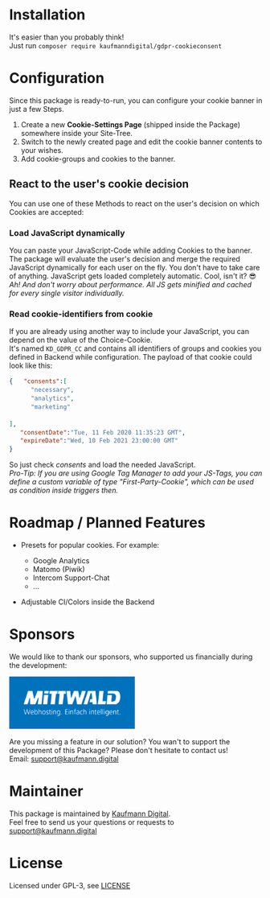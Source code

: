 

# Installation
It's easier than you probably think!  
Just run `composer require kaufmanndigital/gdpr-cookieconsent`

# Configuration
Since this package is ready-to-run, you can configure your cookie banner in just a few Steps.

1. Create a new **Cookie-Settings Page** (shipped inside the Package) somewhere inside your Site-Tree.
2. Switch to the newly created page and edit the cookie banner contents to your wishes.
3. Add cookie-groups and cookies to the banner.  

## React to the user's cookie decision
You can use one of these Methods to react on the user's decision on which Cookies are accepted:

### Load JavaScript dynamically
You can paste your JavaScript-Code while adding Cookies to the banner. The package will evaluate the user's decision and merge the required JavaScript dynamically for each user on the fly.
You don't have to take care of anything. JavaScript gets loaded completely automatic. Cool, isn't it? 😎  
*Ah! And don't worry about performance. All JS gets minified and cached for every single visitor individually.*


### Read cookie-identifiers from cookie
If you are already using another way to include your JavaScript, you can depend on the value of the Choice-Cookie.  
It's named `KD_GDPR_CC` and contains all identifiers of groups and cookies you defined in Backend while configuration. The payload of that cookie could look like this:
```json
{   "consents":[
      "necessary",
      "analytics",
      "marketing"

],
   "consentDate":"Tue, 11 Feb 2020 11:35:23 GMT",
   "expireDate":"Wed, 10 Feb 2021 23:00:00 GMT"
}
```

So just check *consents* and load the needed JavaScript.  
*Pro-Tip: If you are using Google Tag Manager to add your JS-Tags, you can define a custom variable of type "First-Party-Cookie", which can be used as condition inside triggers then.*


# Roadmap / Planned Features

* Presets for popular cookies. For example:
  * Google Analytics
  * Matomo (Piwik)
  * Intercom Support-Chat
  * ...

* Adjustable CI/Colors inside the Backend



# Sponsors
We would like to thank our sponsors, who supported us financially during the development:  

[![Mittwald Logo](Documentation/Sponsors/Mittwald/logo-mittwald.png)](https://www.mittwald.de/?utm_source=github&utm_medium=banner&utm_campaign=cookie-consent-manager-package)


Are you missing a feature in our solution? You wan't to support the development of this Package? Please don't hesitate to contact us!  
Email: [support@kaufmann.digital](mailto:support@kaufmann.digital)


# Maintainer

This package is maintained by [Kaufmann Digital](https://www.kaufmann.digital).  
Feel free to send us your questions or requests to [support@kaufmann.digital](mailto:support@kaufmann.digital)

# License

Licensed under GPL-3, see [LICENSE](LICENSE)
